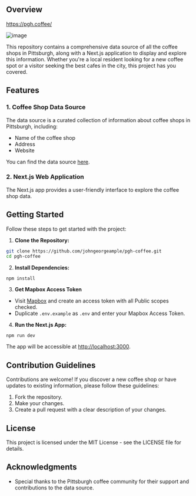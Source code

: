 ## Overview

<https://pgh.coffee/>

![image](https://github.com/user-attachments/assets/01c7834c-80b5-4dea-b86f-c3ea548cbb64)

This repository contains a comprehensive data source of all the coffee shops in Pittsburgh, along with a Next.js application to display and explore this information. Whether you're a local resident looking for a new coffee spot or a visitor seeking the best cafes in the city, this project has you covered.

## Features

### 1. Coffee Shop Data Source

The data source is a curated collection of information about coffee shops in Pittsburgh, including:

- Name of the coffee shop
- Address
- Website

<!--
* Roaster
* Contact details (phone, email)
* Operating hours
* Specialties/menu highlights
* Customer reviews and ratings
-->

You can find the data source [here](https://github.com/Johngeorgesample/pgh-coffee/blob/main/data/coffee_shops.json).

### 2. Next.js Web Application

The Next.js app provides a user-friendly interface to explore the coffee shop data.

<!--
Key features include:
* Interactive map displaying the location of each coffee shop
* Search functionality to find coffee shops based on name, location, or specialties
* Detailed profiles for each coffee shop, including contact information and reviews
* User reviews and ratings for each coffee shop
* Responsive design for a seamless experience on desktop and mobile devices
-->

## Getting Started

Follow these steps to get started with the project:

1. **Clone the Repository:**

```bash
git clone https://github.com/johngeorgeample/pgh-coffee.git
cd pgh-coffee
```

2. **Install Dependencies:**

```
npm install
```

3. **Get Mapbox Access Token**

- Visit [Mapbox](https://docs.mapbox.com/help/getting-started/access-tokens/) and create an access token with all Public scopes checked.
- Duplicate `.env.example` as `.env` and enter your Mapbox Access Token.

4. **Run the Next.js App:**

```
npm run dev
```

The app will be accessible at <http://localhost:3000>.

## Contribution Guidelines

Contributions are welcome! If you discover a new coffee shop or have updates to existing information, please follow these guidelines:

1. Fork the repository.
2. Make your changes.
3. Create a pull request with a clear description of your changes.

## License

This project is licensed under the MIT License - see the LICENSE file for details.

## Acknowledgments

- Special thanks to the Pittsburgh coffee community for their support and contributions to the data source.
